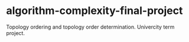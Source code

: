 # algorithm-complexity-final-project
 Topology ordering and topology order determination.
 Univercity term project.
